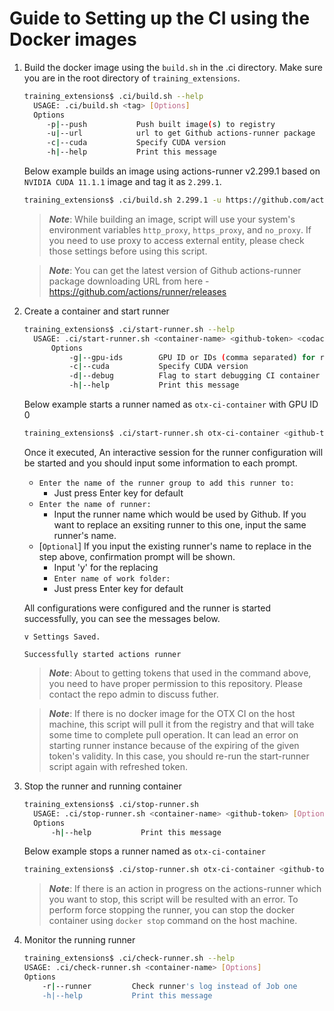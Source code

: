 # Guide to Setting up the CI using the Docker images

1. Build the docker image using the `build.sh` in the .ci directory.
   Make sure you are in the root directory of `training_extensions`.

   ```bash
   training_extensions$ .ci/build.sh --help
     USAGE: .ci/build.sh <tag> [Options]
     Options
        -p|--push           Push built image(s) to registry
        -u|--url            url to get Github actions-runner package
        -c|--cuda           Specify CUDA version
        -h|--help           Print this message
   ```

   Below example builds an image using actions-runner v2.299.1 based on `NVIDIA CUDA 11.1.1` image and tag it as `2.299.1`.

   ```bash
   training_extensions$ .ci/build.sh 2.299.1 -u https://github.com/actions/runner/releases/download/v2.299.1/actions-runner-linux-x64-2.299.1.tar.gz -c 11.1.1
   ```

   > **_Note_**: While building an image, script will use your system's environment variables `http_proxy`, `https_proxy`, and `no_proxy`. If you need to use proxy to access external entity, please check those settings before using this script.

   > **_Note_**: You can get the latest version of Github actions-runner package downloading URL from here - https://github.com/actions/runner/releases

1. Create a container and start runner

   ```bash
   training_extensions$ .ci/start-runner.sh --help
     USAGE: .ci/start-runner.sh <container-name> <github-token> <codacy-token> [Options]
         Options
             -g|--gpu-ids        GPU ID or IDs (comma separated) for runner or 'all'
             -c|--cuda           Specify CUDA version
             -d|--debug          Flag to start debugging CI container
             -h|--help           Print this message
   ```

   Below example starts a runner named as `otx-ci-container` with GPU ID 0

   ```bash
   training_extensions$ .ci/start-runner.sh otx-ci-container <github-token> <codacy-token> -g 0
   ```

   Once it executed, An interactive session for the runner configuration will be started and you should input some information to each prompt.

   - `Enter the name of the runner group to add this runner to:`
     - Just press Enter key for default
   - `Enter the name of runner:`
     - Input the runner name which would be used by Github. If you want to replace an exsiting runner to this one, input the same runner's name.
   - [`Optional`] If you input the existing runner's name to replace in the step above, confirmation prompt will be shown.
     - Input 'y' for the replacing
     - `Enter name of work folder:`
     - Just press Enter key for default

   All configurations were configured and the runner is started successfully, you can see the messages below.

   ```
   v Settings Saved.

   Successfully started actions runner
   ```

   > **_Note_**: About to getting tokens that used in the command above, you need to have proper permission to this repository. Please contact the repo admin to discuss futher.

   > **_Note_**: If there is no docker image for the OTX CI on the host machine, this script will pull it from the registry and that will take some time to complete pull operation. It can lead an error on starting runner instance because of the expiring of the given token's validity. In this case, you should re-run the start-runner script again with refreshed token.

1. Stop the runner and running container

   ```bash
   training_extensions$ .ci/stop-runner.sh
     USAGE: .ci/stop-runner.sh <container-name> <github-token> [Options]
     Options
         -h|--help           Print this message
   ```

   Below example stops a runner named as `otx-ci-container`

   ```bash
   training_extensions$ .ci/stop-runner.sh otx-ci-container <github-token>
   ```

   > **_Note_**: If there is an action in progress on the actions-runner which you want to stop, this script will be resulted with an error. To perform force stopping the runner, you can stop the docker container using `docker stop` command on the host machine.

1. Monitor the running runner
   ```bash
   training_extensions$ .ci/check-runner.sh --help
   USAGE: .ci/check-runner.sh <container-name> [Options]
   Options
       -r|--runner         Check runner's log instead of Job one
       -h|--help           Print this message
   ```
